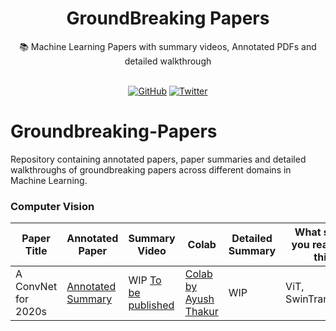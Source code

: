 <div align='center'>

<h1>GroundBreaking Papers</h1>
📚 Machine Learning Papers with summary videos, Annotated PDFs and detailed walkthrough
  
  
<br>
<br>

[![GitHub](https://img.shields.io/github/stars/init27/Groundbreaking-Papers?color=orange&logo=github)](https://img.shields.io/github/stars/init27/Groundbreaking-Papers?color=orange&logo=github)
[![Twitter](https://img.shields.io/twitter/follow/bhutanisanyam1)](https://twitter.com/bhutanisanyam1)
  
</div>

# Groundbreaking-Papers

Repository containing annotated papers, paper summaries and detailed walkthroughs of groundbreaking papers across different domains in Machine Learning. 


### Computer Vision

| Paper Title | Annotated Paper | Summary Video | Colab | Detailed Summary | What should you read after this? |
| ----- | ----- | ------ | ------ | ------ | ------ |
| A ConvNet for 2020s | [Annotated Summary](https://github.com/init27/Groundbreaking-Papers/blob/main/Annotated%20ConvNext.pdf) | WIP [To be published](https://www.youtube.com/playlist?list=PLD80i8An1OEG_vpqwQgwH1gIxeb9r30u5) | [Colab by Ayush Thakur](http://wandb.me/convnext-finetune) | WIP | ViT, SwinTransformer |
